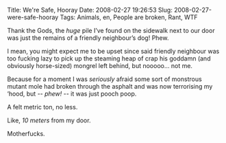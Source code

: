 Title: We're Safe, Hooray
Date: 2008-02-27 19:26:53
Slug: 2008-02-27-were-safe-hooray
Tags: Animals, en, People are broken, Rant, WTF


Thank the Gods, the _huge_ pile I’ve found on the sidewalk next to our door
was just the remains of a friendly neighbour’s dog! Phew.

I mean, you might expect me to be upset since said friendly neighbour was too
fucking lazy to pick up the steaming heap of crap his goddamn (and obviously
horse-sized) mongrel left behind, but nooooo… not me.

Because for a moment I was _seriously_ afraid some sort of monstrous mutant
mole had broken through the asphalt and was now terrorising my ‘hood, but --
_phew!_ -- it was just pooch poop.

A felt metric ton, no less.

Like, _10 meters_ from my door.

Motherfucks.
